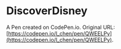 # DiscoverDisney

A Pen created on CodePen.io. Original URL: [https://codepen.io/l_chen/pen/QWEELPy](https://codepen.io/l_chen/pen/QWEELPy).


